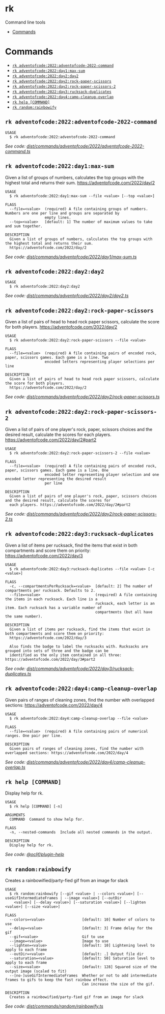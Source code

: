 rk
=================

Command line tools

<!-- toc -->
* [Commands](#commands)
<!-- tocstop -->
# Commands
<!-- commands -->
* [`rk adventofcode:2022:adventofcode-2022-command`](#rk-adventofcode2022adventofcode-2022-command)
* [`rk adventofcode:2022:day1:max-sum`](#rk-adventofcode2022day1max-sum)
* [`rk adventofcode:2022:day2:day2`](#rk-adventofcode2022day2day2)
* [`rk adventofcode:2022:day2:rock-paper-scissors`](#rk-adventofcode2022day2rock-paper-scissors)
* [`rk adventofcode:2022:day2:rock-paper-scissors-2`](#rk-adventofcode2022day2rock-paper-scissors-2)
* [`rk adventofcode:2022:day3:rucksack-duplicates`](#rk-adventofcode2022day3rucksack-duplicates)
* [`rk adventofcode:2022:day4:camp-cleanup-overlap`](#rk-adventofcode2022day4camp-cleanup-overlap)
* [`rk help [COMMAND]`](#rk-help-command)
* [`rk random:rainbowify`](#rk-randomrainbowify)

## `rk adventofcode:2022:adventofcode-2022-command`

```
USAGE
  $ rk adventofcode:2022:adventofcode-2022-command
```

_See code: [dist/commands/adventofcode/2022/adventofcode-2022-command.ts](https://github.com/kinigitbyday/rk/blob/v0.0.0/dist/commands/adventofcode/2022/adventofcode-2022-command.ts)_

## `rk adventofcode:2022:day1:max-sum`

Given a list of groups of numbers, calculates the top groups with the highest total and returns their sum. https://adventofcode.com/2022/day/2

```
USAGE
  $ rk adventofcode:2022:day1:max-sum --file <value> [--top <value>]

FLAGS
  --file=<value>  (required) A file containing groups of numbers. Numbers are one per line and groups are separated by
                  empty lines.
  --top=<value>   [default: 1] The number of maximum values to take and sum together.

DESCRIPTION
  Given a list of groups of numbers, calculates the top groups with the highest total and returns their sum.
  https://adventofcode.com/2022/day/2
```

_See code: [dist/commands/adventofcode/2022/day1/max-sum.ts](https://github.com/kinigitbyday/rk/blob/v0.0.0/dist/commands/adventofcode/2022/day1/max-sum.ts)_

## `rk adventofcode:2022:day2:day2`

```
USAGE
  $ rk adventofcode:2022:day2:day2
```

_See code: [dist/commands/adventofcode/2022/day2/day2.ts](https://github.com/kinigitbyday/rk/blob/v0.0.0/dist/commands/adventofcode/2022/day2/day2.ts)_

## `rk adventofcode:2022:day2:rock-paper-scissors`

Given a list of pairs of head to head rock paper scissors, calculate the score for both players. https://adventofcode.com/2022/day/2

```
USAGE
  $ rk adventofcode:2022:day2:rock-paper-scissors --file <value>

FLAGS
  --file=<value>  (required) A file containing pairs of encoded rock, paper, scissors games. Each game is a line. Two
                  encoded letters representing player selections per line

DESCRIPTION
  Given a list of pairs of head to head rock paper scissors, calculate the score for both players.
  https://adventofcode.com/2022/day/2
```

_See code: [dist/commands/adventofcode/2022/day2/rock-paper-scissors.ts](https://github.com/kinigitbyday/rk/blob/v0.0.0/dist/commands/adventofcode/2022/day2/rock-paper-scissors.ts)_

## `rk adventofcode:2022:day2:rock-paper-scissors-2`

Given a list of pairs of one player's rock, paper, scissors choices and the desired result, calculate the scores for each players. https://adventofcode.com/2022/day/2#part2

```
USAGE
  $ rk adventofcode:2022:day2:rock-paper-scissors-2 --file <value>

FLAGS
  --file=<value>  (required) A file containing pairs of encoded rock, paper, scissors games. Each game is a line. One
                  encoded letter representing player selection and one encoded letter representing the desired result
                  per line

DESCRIPTION
  Given a list of pairs of one player's rock, paper, scissors choices and the desired result, calculate the scores for
  each players. https://adventofcode.com/2022/day/2#part2
```

_See code: [dist/commands/adventofcode/2022/day2/rock-paper-scissors-2.ts](https://github.com/kinigitbyday/rk/blob/v0.0.0/dist/commands/adventofcode/2022/day2/rock-paper-scissors-2.ts)_

## `rk adventofcode:2022:day3:rucksack-duplicates`

Given a list of items per rucksack, find the items that exist in both compartments and score them on priority: https://adventofcode.com/2022/day/3

```
USAGE
  $ rk adventofcode:2022:day3:rucksack-duplicates --file <value> [-c <value>]

FLAGS
  -c, --compartmentsPerRucksack=<value>  [default: 2] The number of compartments per rucksack. Defaults to 2.
  --file=<value>                         (required) A file containing the items in each rucksack. Each line is a
                                         rucksack, each letter is an item. Each rucksack has a variable number of
                                         compartments (but all have the same number).

DESCRIPTION
  Given a list of items per rucksack, find the items that exist in both compartments and score them on priority:
  https://adventofcode.com/2022/day/3

  Also finds the badge to label the rucksacks with. Rucksacks are grouped into sets of three and the badge can be
  identified as the only item contained in all three: https://adventofcode.com/2022/day/3#part2
```

_See code: [dist/commands/adventofcode/2022/day3/rucksack-duplicates.ts](https://github.com/kinigitbyday/rk/blob/v0.0.0/dist/commands/adventofcode/2022/day3/rucksack-duplicates.ts)_

## `rk adventofcode:2022:day4:camp-cleanup-overlap`

Given pairs of ranges of cleaning zones, find the number with overlapped sections: https://adventofcode.com/2022/day/4

```
USAGE
  $ rk adventofcode:2022:day4:camp-cleanup-overlap --file <value>

FLAGS
  --file=<value>  (required) A file containing pairs of numerical ranges. One pair per line.

DESCRIPTION
  Given pairs of ranges of cleaning zones, find the number with overlapped sections: https://adventofcode.com/2022/day/4
```

_See code: [dist/commands/adventofcode/2022/day4/camp-cleanup-overlap.ts](https://github.com/kinigitbyday/rk/blob/v0.0.0/dist/commands/adventofcode/2022/day4/camp-cleanup-overlap.ts)_

## `rk help [COMMAND]`

Display help for rk.

```
USAGE
  $ rk help [COMMAND] [-n]

ARGUMENTS
  COMMAND  Command to show help for.

FLAGS
  -n, --nested-commands  Include all nested commands in the output.

DESCRIPTION
  Display help for rk.
```

_See code: [@oclif/plugin-help](https://github.com/oclif/plugin-help/blob/v5.1.10/src/commands/help.ts)_

## `rk random:rainbowify`

Creates a rainbowified/party-fied gif from an image for slack

```
USAGE
  $ rk random:rainbowify [--gif <value> | --colors <value>] [--useGifIntermediateFrames | --image <value>] [--outDir
    <value>] [--delay <value>] [--saturation <value>] [--lighten <value>] [--size <value>]

FLAGS
  --colors=<value>                 [default: 10] Number of colors to use
  --delay=<value>                  [default: 3] Frame delay for the gif
  --gif=<value>                    Gif to use
  --image=<value>                  Image to use
  --lighten=<value>                [default: 10] Lightening level to apply to each frame
  --outDir=<value>                 [default: .] Output file dir
  --saturation=<value>             [default: 50] Saturation level to apply to each frame
  --size=<value>                   [default: 128] Squared size of the output image (scaled to fit)
  --[no-]useGifIntermediateFrames  Whether or not to add intermediate frames to gifs to keep the fast rainbow effect.
                                   Can increase the size of the gif.

DESCRIPTION
  Creates a rainbowified/party-fied gif from an image for slack
```

_See code: [dist/commands/random/rainbowify.ts](https://github.com/kinigitbyday/rk/blob/v0.0.0/dist/commands/random/rainbowify.ts)_
<!-- commandsstop -->
